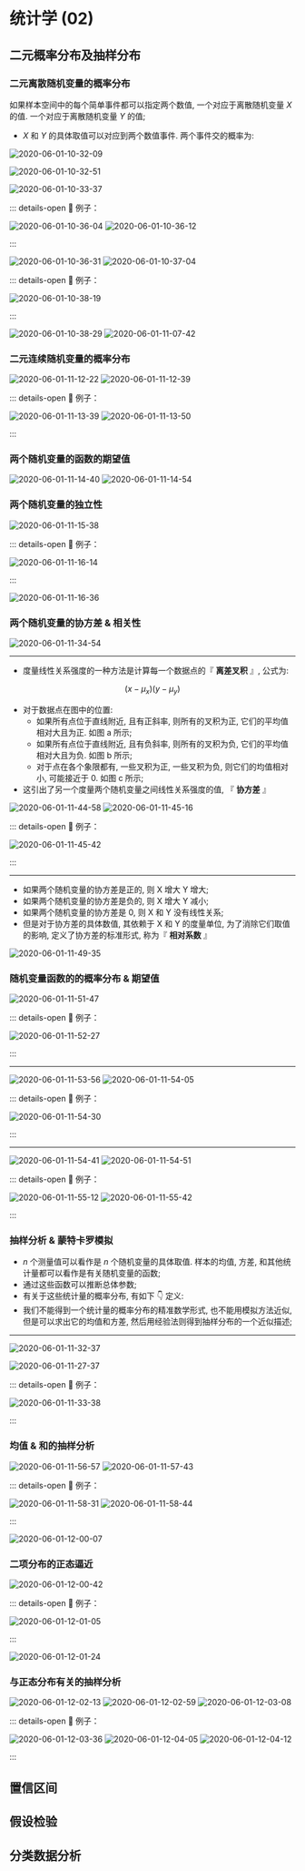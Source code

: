 # 统计学 (02)

## 二元概率分布及抽样分布

### 二元离散随机变量的概率分布

如果样本空间中的每个简单事件都可以指定两个数值, 一个对应于离散随机变量 $X$ 的值. 一个对应于离散随机变量 $Y$ 的值;

- $X$ 和 $Y$ 的具体取值可以对应到两个数值事件. 两个事件交的概率为:

![2020-06-01-10-32-09](https://garrik-default-imgs.oss-accelerate.aliyuncs.com/imgs/2020-06-01-10-32-09.png)

![2020-06-01-10-32-51](https://garrik-default-imgs.oss-accelerate.aliyuncs.com/imgs/2020-06-01-10-32-51.png)

![2020-06-01-10-33-37](https://garrik-default-imgs.oss-accelerate.aliyuncs.com/imgs/2020-06-01-10-33-37.png)

::: details-open 🌰 例子：

![2020-06-01-10-36-04](https://garrik-default-imgs.oss-accelerate.aliyuncs.com/imgs/2020-06-01-10-36-04.png)
![2020-06-01-10-36-12](https://garrik-default-imgs.oss-accelerate.aliyuncs.com/imgs/2020-06-01-10-36-12.png)

:::

![2020-06-01-10-36-31](https://garrik-default-imgs.oss-accelerate.aliyuncs.com/imgs/2020-06-01-10-36-31.png)
![2020-06-01-10-37-04](https://garrik-default-imgs.oss-accelerate.aliyuncs.com/imgs/2020-06-01-10-37-04.png)

::: details-open 🌰 例子：

![2020-06-01-10-38-19](https://garrik-default-imgs.oss-accelerate.aliyuncs.com/imgs/2020-06-01-10-38-19.png)

:::

![2020-06-01-10-38-29](https://garrik-default-imgs.oss-accelerate.aliyuncs.com/imgs/2020-06-01-10-38-29.png)
![2020-06-01-11-07-42](https://garrik-default-imgs.oss-accelerate.aliyuncs.com/imgs/2020-06-01-11-07-42.png)

### 二元连续随机变量的概率分布

![2020-06-01-11-12-22](https://garrik-default-imgs.oss-accelerate.aliyuncs.com/imgs/2020-06-01-11-12-22.png)
![2020-06-01-11-12-39](https://garrik-default-imgs.oss-accelerate.aliyuncs.com/imgs/2020-06-01-11-12-39.png)

::: details-open 🌰 例子：

![2020-06-01-11-13-39](https://garrik-default-imgs.oss-accelerate.aliyuncs.com/imgs/2020-06-01-11-13-39.png)
![2020-06-01-11-13-50](https://garrik-default-imgs.oss-accelerate.aliyuncs.com/imgs/2020-06-01-11-13-50.png)

:::

### 两个随机变量的函数的期望值

![2020-06-01-11-14-40](https://garrik-default-imgs.oss-accelerate.aliyuncs.com/imgs/2020-06-01-11-14-40.png)
![2020-06-01-11-14-54](https://garrik-default-imgs.oss-accelerate.aliyuncs.com/imgs/2020-06-01-11-14-54.png)

### 两个随机变量的独立性

![2020-06-01-11-15-38](https://garrik-default-imgs.oss-accelerate.aliyuncs.com/imgs/2020-06-01-11-15-38.png)

::: details-open 🌰 例子：

![2020-06-01-11-16-14](https://garrik-default-imgs.oss-accelerate.aliyuncs.com/imgs/2020-06-01-11-16-14.png)

:::

![2020-06-01-11-16-36](https://garrik-default-imgs.oss-accelerate.aliyuncs.com/imgs/2020-06-01-11-16-36.png)

### 两个随机变量的协方差 & 相关性

![2020-06-01-11-34-54](https://garrik-default-imgs.oss-accelerate.aliyuncs.com/imgs/2020-06-01-11-34-54.png)

---

- 度量线性关系强度的一种方法是计算每一个数据点的『 **离差叉积** 』, 公式为:

$$(x-μ_x)(y-μ_y)$$

- 对于数据点在图中的位置:
  - 如果所有点位于直线附近, 且有正斜率, 则所有的叉积为正, 它们的平均值相对大且为正. 如图 a 所示;
  - 如果所有点位于直线附近, 且有负斜率, 则所有的叉积为负, 它们的平均值相对大且为负. 如图 b 所示;
  - 对于点在各个象限都有, 一些叉积为正, 一些叉积为负, 则它们的均值相对小, 可能接近于 0. 如图 c 所示;
- 这引出了另一个度量两个随机变量之间线性关系强度的值, 『 **协方差** 』

![2020-06-01-11-44-58](https://garrik-default-imgs.oss-accelerate.aliyuncs.com/imgs/2020-06-01-11-44-58.png)
![2020-06-01-11-45-16](https://garrik-default-imgs.oss-accelerate.aliyuncs.com/imgs/2020-06-01-11-45-16.png)

::: details-open 🌰 例子：

![2020-06-01-11-45-42](https://garrik-default-imgs.oss-accelerate.aliyuncs.com/imgs/2020-06-01-11-45-42.png)

:::

---

- 如果两个随机变量的协方差是正的, 则 X 增大 Y 增大;
- 如果两个随机变量的协方差是负的, 则 X 增大 Y 减小;
- 如果两个随机变量的协方差是 0, 则 X 和 Y 没有线性关系;
- 但是对于协方差的具体数值, 其依赖于 X 和 Y 的度量单位, 为了消除它们取值的影响, 定义了协方差的标准形式, 称为『 **相对系数** 』

![2020-06-01-11-49-35](https://garrik-default-imgs.oss-accelerate.aliyuncs.com/imgs/2020-06-01-11-49-35.png)

### 随机变量函数的的概率分布 & 期望值

![2020-06-01-11-51-47](https://garrik-default-imgs.oss-accelerate.aliyuncs.com/imgs/2020-06-01-11-51-47.png)

::: details-open 🌰 例子：

![2020-06-01-11-52-27](https://garrik-default-imgs.oss-accelerate.aliyuncs.com/imgs/2020-06-01-11-52-27.png)

:::

---

![2020-06-01-11-53-56](https://garrik-default-imgs.oss-accelerate.aliyuncs.com/imgs/2020-06-01-11-53-56.png)
![2020-06-01-11-54-05](https://garrik-default-imgs.oss-accelerate.aliyuncs.com/imgs/2020-06-01-11-54-05.png)

::: details-open 🌰 例子：

![2020-06-01-11-54-30](https://garrik-default-imgs.oss-accelerate.aliyuncs.com/imgs/2020-06-01-11-54-30.png)

:::

---

![2020-06-01-11-54-41](https://garrik-default-imgs.oss-accelerate.aliyuncs.com/imgs/2020-06-01-11-54-41.png)
![2020-06-01-11-54-51](https://garrik-default-imgs.oss-accelerate.aliyuncs.com/imgs/2020-06-01-11-54-51.png)

::: details-open 🌰 例子：

![2020-06-01-11-55-12](https://garrik-default-imgs.oss-accelerate.aliyuncs.com/imgs/2020-06-01-11-55-12.png)
![2020-06-01-11-55-42](https://garrik-default-imgs.oss-accelerate.aliyuncs.com/imgs/2020-06-01-11-55-42.png)

:::

### 抽样分析 & 蒙特卡罗模拟

- $n$ 个测量值可以看作是 $n$ 个随机变量的具体取值. 样本的均值, 方差, 和其他统计量都可以看作是有关随机变量的函数;
- 通过这些函数可以推断总体参数;
- 有关于这些统计量的概率分布, 有如下 👇 定义:
- 我们不能得到一个统计量的概率分布的精准数学形式, 也不能用模拟方法近似, 但是可以求出它的均值和方差, 然后用经验法则得到抽样分布的一个近似描述;

---

![2020-06-01-11-32-37](https://garrik-default-imgs.oss-accelerate.aliyuncs.com/imgs/2020-06-01-11-32-37.png)

![2020-06-01-11-27-37](https://garrik-default-imgs.oss-accelerate.aliyuncs.com/imgs/2020-06-01-11-27-37.png)

::: details-open 🌰 例子：

![2020-06-01-11-33-38](https://garrik-default-imgs.oss-accelerate.aliyuncs.com/imgs/2020-06-01-11-33-38.png)

:::

### 均值 & 和的抽样分析

![2020-06-01-11-56-57](https://garrik-default-imgs.oss-accelerate.aliyuncs.com/imgs/2020-06-01-11-56-57.png)
![2020-06-01-11-57-43](https://garrik-default-imgs.oss-accelerate.aliyuncs.com/imgs/2020-06-01-11-57-43.png)

::: details-open 🌰 例子：

![2020-06-01-11-58-31](https://garrik-default-imgs.oss-accelerate.aliyuncs.com/imgs/2020-06-01-11-58-31.png)
![2020-06-01-11-58-44](https://garrik-default-imgs.oss-accelerate.aliyuncs.com/imgs/2020-06-01-11-58-44.png)

:::

![2020-06-01-12-00-07](https://garrik-default-imgs.oss-accelerate.aliyuncs.com/imgs/2020-06-01-12-00-07.png)

### 二项分布的正态逼近

![2020-06-01-12-00-42](https://garrik-default-imgs.oss-accelerate.aliyuncs.com/imgs/2020-06-01-12-00-42.png)

::: details-open 🌰 例子：

![2020-06-01-12-01-05](https://garrik-default-imgs.oss-accelerate.aliyuncs.com/imgs/2020-06-01-12-01-05.png)

:::

![2020-06-01-12-01-24](https://garrik-default-imgs.oss-accelerate.aliyuncs.com/imgs/2020-06-01-12-01-24.png)

### 与正态分布有关的抽样分析

![2020-06-01-12-02-13](https://garrik-default-imgs.oss-accelerate.aliyuncs.com/imgs/2020-06-01-12-02-13.png)
![2020-06-01-12-02-59](https://garrik-default-imgs.oss-accelerate.aliyuncs.com/imgs/2020-06-01-12-02-59.png)
![2020-06-01-12-03-08](https://garrik-default-imgs.oss-accelerate.aliyuncs.com/imgs/2020-06-01-12-03-08.png)

::: details-open 🌰 例子：

![2020-06-01-12-03-36](https://garrik-default-imgs.oss-accelerate.aliyuncs.com/imgs/2020-06-01-12-03-36.png)
![2020-06-01-12-04-05](https://garrik-default-imgs.oss-accelerate.aliyuncs.com/imgs/2020-06-01-12-04-05.png)
![2020-06-01-12-04-12](https://garrik-default-imgs.oss-accelerate.aliyuncs.com/imgs/2020-06-01-12-04-12.png)

:::

## 置信区间

## 假设检验

## 分类数据分析
